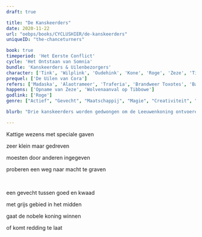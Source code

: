 ```yaml
---
draft: true

title: "De Kanskeerders"
date: 2020-11-22
url: "oebps/books/CYCLUSHIER/de-kanskeerders"
uniqueID: "the-chanceturners"

book: true
timeperiod: 'Het Eerste Conflict'
cycle: 'Het Ontstaan van Somnia'
bundle: 'Kanskeerders & Uilenbezorgers'
character: ['Tink', 'Wilplink', 'Oudehink', 'Kone', 'Roge', 'Zeze', 'Tibbowe']
prequel: ['De Uilen van Cora']
refers: ['Madaska', 'Alaotrameer', 'Traferia', 'Brandweer Toxotes', 'Baroke', 'Bloedlokken', 'Ziel van Darus', 'Zeverstad', 'Wijze Uil']
happens: ['Opname van Zeze', 'Wolvenaanval op Tibbowe']
godlink: ['Roge']
genre: ["Actief", "Gevecht", "Maatschappij", "Magie", "Creativiteit", "Verdrietig", "Vriendschap", "Misdaad", "Spionage"]

blurb: "Drie kanskeerders worden gedwongen om de Leeuwenkoning ontvoeren. Deze magische wezens kunnen de kans veranderen dat iets gebeurt, zoals zorgen dat een dobbelsteen altijd op hetzelfde getal landt. Het liefst zouden ze niet doen wat de wolven vragen, maar ze hebben misschien geen keus."

---
```


Kattige wezens met speciale gaven

zeer klein maar gedreven

moesten door anderen ingegeven

proberen een weg naar macht te graven

&nbsp;

een gevecht tussen goed en kwaad

met grijs gebied in het midden

gaat de nobele koning winnen

of komt redding te laat

